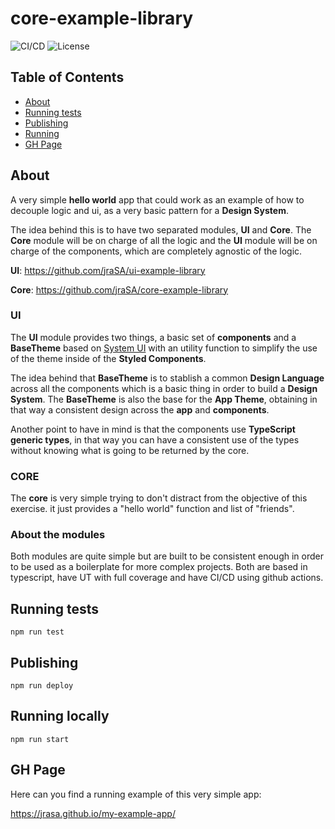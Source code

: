 # core-example-library

![CI/CD](https://github.com/jraSA/my-example-app/workflows/my-example-app%20pipeline/badge.svg)
![License](https://img.shields.io/github/license/dyarleniber/react-workflow-gh-actions)
## Table of Contents

- [About](#about)
- [Running tests](#running_test)
- [Publishing](#publishing)
- [Running](#running)
- [GH Page](#jGHPage)

## About <a name = "about"></a>
A very simple **hello world** app that could work as an example of how to decouple logic and ui, as a very basic pattern for a  **Design System**. 

The idea behind this is to have two separated modules, **UI** and **Core**. The **Core** module will be on charge of all the logic and the **UI** module will be on charge of the components, which are completely agnostic of the logic.

**UI**: https://github.com/jraSA/ui-example-library

**Core**: https://github.com/jraSA/core-example-library 

### UI
The **UI** module provides two things, a basic set of **components** and a **BaseTheme** based on <a href="https://system-ui.com/">System UI</a> with an utility function to simplify the use of the theme inside of the **Styled Components**. 

The idea behind that **BaseTheme** is to stablish a common **Design Language** across all the components which is a basic thing in order to build a **Design System**. The **BaseTheme** is also the base for the **App Theme**, obtaining in that way a consistent design across the **app** and **components**.

Another point to have in mind is that the components use **TypeScript generic types**, in that way you can have a consistent use of the types without knowing what is going to be returned by the core.

### CORE
The **core** is very simple trying to don't distract from the objective of this exercise. it just provides a "hello world" function and list of "friends".

### About the modules

Both modules are quite simple but are built to be consistent enough in order to be used as a boilerplate for more complex projects. Both are based in typescript, have UT with full coverage and have CI/CD using github actions.

## Running tests  <a name = "running_test"></a>
```
npm run test
```
## Publishing <a name = "publishing"></a>
```
npm run deploy
```
## Running locally <a name = "running"></a>
```
npm run start
```
## GH Page <a name = "GHPage"></a>
Here can you find a running example of this very simple app:

https://jrasa.github.io/my-example-app/